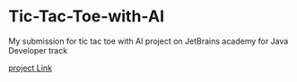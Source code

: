 # Tic-Tac-Toe-with-AI
My submission for tic tac toe with AI project on JetBrains academy for Java Developer track


[project Link](https://hyperskill.org/projects/81)
